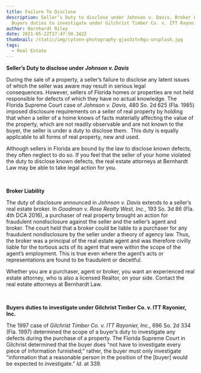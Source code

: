 ```yaml
---
title: Failure To Disclose
description: Seller’s Duty to disclose under Johnson v. Davis, Broker Liability,
  Buyers duties to investigate under Gilchrist Timber Co. v. ITT Rayonier, lnc.
author: Bernhardt Riley
date: 2021-05-22T17:47:50.342Z
thumbnail: /static/img/cytonn-photography-gjao3ztx9gu-unsplash.jpg
tags:
  - Real Estate
---
```

**Seller’s Duty to disclose under *Johnson v. Davis***

During the sale of a property, a seller’s failure to disclose any latent issues of which the seller was aware may result in serious legal consequences. However, sellers of Florida homes or properties are not held responsible for defects of which they have no actual knowledge. The Florida Supreme Court case of *Johnson v. Davis*, 480 So. 2d 625 (Fla. 1985) imposed disclosure requirements on a seller of real property by holding that when a seller of a home knows of facts materially affecting the value of the property, which are not readily observable and are not known to the buyer, the seller is under a duty to disclose them.  This duty is equally applicable to all forms of real property, new and used.

Although sellers in Florida are bound by the law to disclose known defects, they often neglect to do so. If you feel that the seller of your home violated the duty to disclose known defects, the real estate attorneys at Bernhardt Law may be able to take legal action for you.

 

**Broker Liability**

The duty of disclosure announced in *Johnson v. Davis* extends to a seller’s real estate broker. In *Goodman v. Rose Realty West, Inc.*, 193 So. 3d 86 (Fla. 4th DCA 2016), a purchaser of real property brought an action for fraudulent nondisclosure against the seller and the seller’s agent and broker. The court held that a broker could be liable to a purchaser for any fraudulent nondisclosure by the seller under a theory of agency law. Thus, the broker was a principal of the real estate agent and was therefore civilly liable for the tortious acts of its agent that were within the scope of the agent’s employment. This is true even where the agent’s acts or representations are found to be fraudulent or deceitful.

Whether you are a purchaser, agent or broker, you want an experienced real estate attorney, who is also a licensed Realtor, on your side. Contact the real estate attorneys at Bernhardt Law.

 

**Buyers duties to investigate under Gilchrist Timber Co. v. ITT Rayonier, lnc.**

The 1997 case of *Gilchrist Timber Co. v. ITT Rayonier, lnc*., 696 So. 2d 334 (Fla. 1997) determined the scope of a buyer’s duty to investigate any defects during the purchase of a property. The Florida Supreme Court in Gilchrist determined that the buyer does “not have to investigate every piece of information furnished;” rather, the buyer must only investigate “information that a reasonable person in the position of the \[buyer] would be expected to investigate.” *Id*. at 339.
